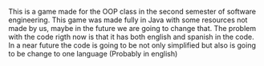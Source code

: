 This is a game made for the OOP class in the second semester of software engineering.
This game was made fully in Java with some resources not made by us, maybe in the future we are going to change that. 
The problem with the code rigth now is that it has both english and spanish in the code.
In a near future the code is going to be not only simplified but also is going to be change to one language (Probably in english)
